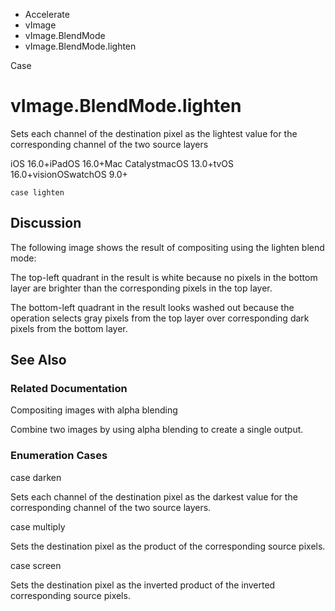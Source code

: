 

- Accelerate
- vImage
- vImage.BlendMode
-  vImage.BlendMode.lighten 

Case

# vImage.BlendMode.lighten

Sets each channel of the destination pixel as the lightest value for the corresponding channel of the two source layers

iOS 16.0+iPadOS 16.0+Mac CatalystmacOS 13.0+tvOS 16.0+visionOSwatchOS 9.0+

``` source
case lighten
```

## Discussion

The following image shows the result of compositing using the lighten blend mode:

The top-left quadrant in the result is white because no pixels in the bottom layer are brighter than the corresponding pixels in the top layer.

The bottom-left quadrant in the result looks washed out because the operation selects gray pixels from the top layer over corresponding dark pixels from the bottom layer.

## See Also

### Related Documentation

Compositing images with alpha blending

Combine two images by using alpha blending to create a single output.

### Enumeration Cases

case darken

Sets each channel of the destination pixel as the darkest value for the corresponding channel of the two source layers.

case multiply

Sets the destination pixel as the product of the corresponding source pixels.

case screen

Sets the destination pixel as the inverted product of the inverted corresponding source pixels.

